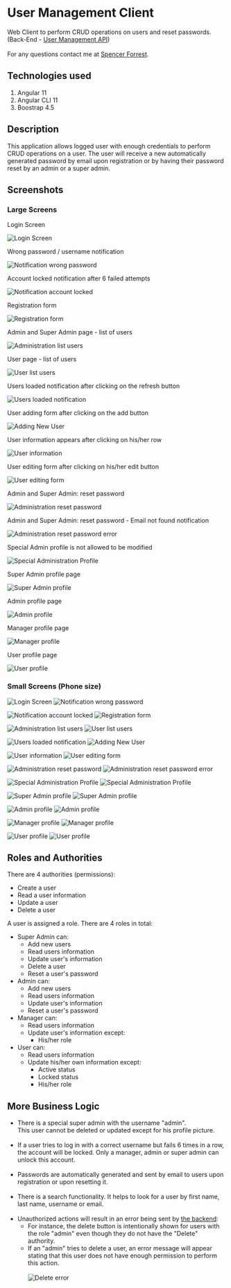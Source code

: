 # User Management Client

Web Client to perform CRUD operations on users and reset passwords.<br>
(Back-End - <a href="https://github.com/spencer-forrest-java/spring-user-management-api">User Management API</a>)
<br><br>
For any questions contact me at
[Spencer Forrest](mailto:spencer.forrest.java@gmail.com?subject=[GitHub]%20User%20Management%20Client).

## Technologies used

1. Angular 11
2. Angular CLI 11
3. Boostrap 4.5

## Description

This application allows logged user with enough credentials to perform CRUD operations on a user. The user will receive
a new automatically generated password by email upon registration or by having their password reset by an admin or a
super admin.<br>

## Screenshots

### Large Screens

Login Screen

![Login Screen](images/login.png)

Wrong password / username notification

![Notification wrong password](images/login-error.png)

Account locked notification after 6 failed attempts

![Notification account locked](images/login-locked.png)

Registration form

![Registration form](images/registration.png)

Admin and Super Admin page - list of users

![Administration list users](images/admin-list.png)

User page - list of users

![User list users](images/user-list.png)

Users loaded notification after clicking on the refresh button

![Users loaded notification](images/loaded-users.png)

User adding form after clicking on the add button

![Adding New User](images/new-user.png)

User information appears after clicking on his/her row

![User information](images/info.png)

User editing form after clicking on his/her edit button

![User editing form](images/edit.png)

Admin and Super Admin: reset password

![Administration reset password](images/password.png)

Admin and Super Admin: reset password - Email not found notification

![Administration reset password error](images/password-error.png)

Special Admin profile is not allowed to be modified

![Special Administration Profile](images/profile.png)

Super Admin profile page

![Super Admin profile](images/super-profile.png)

Admin profile page

![Admin profile](images/admin-profile.png)

Manager profile page

![Manager profile](images/manager-profile.png)

User profile page

![User profile](images/user-profile.png)

### Small Screens (Phone size)

![Login Screen](images/responsive/login-sm.png) ![Notification wrong password](images/responsive/login-error-sm.png)

![Notification account locked](images/responsive/login-locked-sm.png) ![Registration form](images/responsive/registration-sm.png)

![Administration list users](images/responsive/admin-list-sm.png) ![User list users](images/responsive/user-list-sm.png)

![Users loaded notification](images/responsive/loaded-users-sm.png) ![Adding New User](images/responsive/new-user-sm.png)

![User information](images/responsive/info-sm.png) ![User editing form](images/responsive/edit-sm.png)

![Administration reset password](images/responsive/password-sm.png) ![Administration reset password error](images/responsive/password-error-sm.png)

![Special Administration Profile](images/responsive/profile-sm.png) ![Special Administration Profile](images/responsive/profile-2-sm.png)

![Super Admin profile](images/responsive/super-profile-sm.png) ![Super Admin profile](images/responsive/super-profile-2-sm.png)

![Admin profile](images/responsive/admin-profile-sm.png) ![Admin profile](images/responsive/admin-profile-2-sm.png)

![Manager profile](images/responsive/manager-profile-sm.png) ![Manager profile](images/responsive/manager-profile-2-sm.png)

![User profile](images/responsive/user-profile-sm.png) ![User profile](images/responsive/user-profile-2-sm.png)

## Roles and Authorities

There are 4 authorities (permissions):

* Create a user
* Read a user information
* Update a user
* Delete a user

A user is assigned a role. There are 4 roles in total:

* Super Admin can:
  * Add new users
  * Read users information
  * Update user's information
  * Delete a user
  * Reset a user's password
* Admin can:
  * Add new users
  * Read users information
  * Update user's information
  * Reset a user's password
* Manager can:
  * Read users information
  * Update user's information except:
    * His/her role
* User can:
  * Read users information
  * Update his/her own information except:
    * Active status
    * Locked status
    * His/her role

## More Business Logic

* There is a special super admin with the username "admin".
  <br>
  This user cannot be deleted or updated except for his profile picture.
  <br><br>
* If a user tries to log in with a correct username but fails 6 times in a row,
  <br>
  the account will be locked. Only a manager, admin or super admin can unlock this account.
  <br><br>
* Passwords are automatically generated and sent by email to users upon registration or upon resetting it.
  <br><br>
* There is a search functionality. It helps to look for a user by first name, last name, username or email.
  <br><br>
* Unauthorized actions will result in an error being sent by
  <a href="https://github.com/spencer-forrest-java/spring-user-management-api">the backend</a>:
  * For instance, the delete button is intentionally shown for users with the role "admin" even though they do not have
    the "Delete" authority.
  * If an "admin" tries to delete a user, an error message will appear stating that this user does not have enough
    permission to perform this action.
    <br><br>
    ![Delete error](images/delete-error.png)
